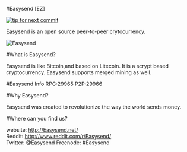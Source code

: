 #Easysend [EZ]

[![tip for next commit](https://tip4commit.com/projects/902.svg)](https://tip4commit.com/github/Easysend/easysend)

Easysend is an open source peer-to-peer crytocurrency.

![Easysend](https://raw.githubusercontent.com/Easysend/easysend/master/src/qt/res/icons/bitcoin.png)

#What is Easysend?  

Easysend is like Bitcoin,and based on Litecoin. It is a scrypt based cryptocurrency.
Easysend supports merged mining as well.

#Easysend Info
RPC:29965
P2P:29966

#Why Easysend?  

Easysend was created to revolutionize the way the world sends money.

#Where can you find us?

website: http://Easysend.net/  
Reddit: http://www.reddit.com/r/Easysend/  
Twitter: @Easysend
Freenode: #Easysend  
